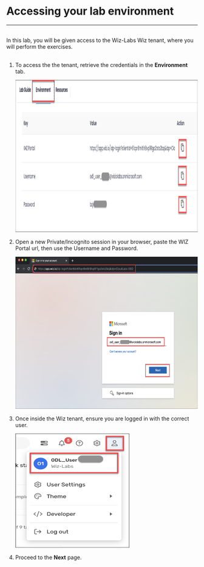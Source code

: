 # Accessing your lab environment
___
<br>
In this lab, you will be given access to the Wiz-Labs Wiz tenant, where you will perform the exercises. 
<br/>
<br>

1. To access the the tenant, retrieve the credentials in the **Environment** tab.

   <p align="left">
       <img width="800" height="400" img src="img/env_creds.png"/>
        </p>
        
1. Open a new Private/Incognito session in your browser, paste the WIZ Portal url, then use the Username and Password.

    <p align="left">
       <img width="800" height="400" img src="img/login.png"/>
        </p>
        
1. Once inside the Wiz tenant, ensure you are logged in with the correct user.

    <p align="left">
       <img width="300" height="300" img src="img/wiz_user.png"/>
        </p>

1. Proceed to the **Next** page.
